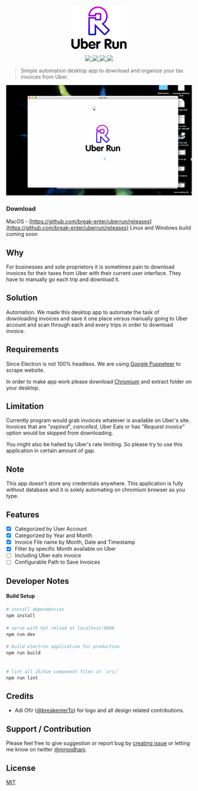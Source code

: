<p align="center"><img src="/uber-run.png" alt="Uber Run" width="150"></p>

<p align="center">
<a href="https://travis-ci.org/break-enter/uberrun">
<img src="https://travis-ci.org/break-enter/uberrun.svg?branch=master">
</a>
<a href="https://codeclimate.com/github/break-enter/uberrun/maintainability">
<img src="https://api.codeclimate.com/v1/badges/a176f7fdd72bd288291f/maintainability" />
</a>
<a href="https://david-dm.org/break-enter/uberrun">
<img src="https://david-dm.org/break-enter/uberrun.svg" />
</a>
<a href="https://david-dm.org/break-enter/uberrun?type=dev" title="devDependencies status"><img src="https://david-dm.org/break-enter/uberrun/dev-status.svg"/></a>
</p>


> Simple automation desktop app to download and organize your tax invoices from Uber.


![screenshot](/uberrun.gif)

### Download

MacOS - [https://github.com/break-enter/uberrun/releases](https://github.com/break-enter/uberrun/releases)
Linux and Windows build coming soon

## Why

For businesses and sole proprietors it is sometimes pain to download invoices for their taxes from Uber with their current user interface. They have to manually go each trip and download it.

## Solution

Automation. We made this desktop app to automate the task of downloading invoices and save it one place versus manually going to Uber account and scan through each and every trips in order to download invoice.

## Requirements

Since Electron is not 100% headless. We are using [Google Puppeteer](https://github.com/GoogleChrome/puppeteer) to scrape website.

In order to make app work please download [Chromium](https://download-chromium.appspot.com/) and extract folder on your desktop.

## Limitation

Currently program would grab invoices whatever is available on Uber's site. Invoices that are "*expired*", *cancelled*, Uber Eats or has "*Request invoice*" option would be skipped from downloading.

You might also be halted by Uber's rate limiting. So please try to use this application in certain amount of gap.

## Note

This app doesn't store any credentials anywhere. This application is fully without database and it is solely automating on chromium browser as you type.

## Features

- [x] Categorized by User Account
- [x] Categorized by Year and Month
- [x] Invoice File name by Month, Date and Timestamp
- [x] Filter by specific Month available on Uber
- [ ] Including Uber eats invoice
- [ ] Configurable Path to Save Invoices

## Developer Notes

#### Build Setup

``` bash
# install dependencies
npm install

# serve with hot reload at localhost:9080
npm run dev

# build electron application for production
npm run build


# lint all JS/Vue component files in `src/`
npm run lint

```

## Credits

- Adi Ofir ([@breakenterTo](https://twitter.com/breakenterTo)) for logo and all design related contributions.

## Support / Contribution

Please feel free to give suggestion or report bug by [creating issue](https://github.com/break-enter/uberrun/issues) or letting me know on twitter [@mrgodhani](https://twitter.com/mrgodhani).

## License
[MIT](https://github.com/break-enter/uberrun/blob/master/LICENSE)
